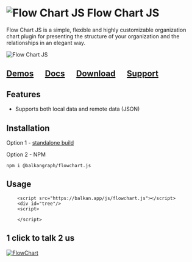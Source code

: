 # ![Flow Chart JS](https://balkan.app/content/img/icon-flowchart-js.png) Flow Chart JS
Flow Chart JS is a simple, flexible and highly customizable organization chart plugin for presenting the structure of your organization and the relationships in an elegant way.

![Flow Chart JS](https://cdn.balkan.app/OrgChartJS/OrgChartJS.jpg?v=1)

## [Demos](https://balkan.app/FlowChartJS/Demos)  &nbsp;&nbsp;&nbsp;&nbsp;  [Docs](https://balkan.app/FlowChartJS/Docs)  &nbsp;&nbsp;&nbsp;&nbsp;  [Download](https://balkan.app/FlowChartJS/Download) &nbsp;&nbsp;&nbsp;&nbsp;  [Support](https://balkan.app/FlowChartJS/Support)

## Features
- Supports both local data and remote data (JSON)

## Installation
Option 1 - [standalone build](https://balkan.app/FlowChartJS/Docs/GettingStarted)

Option 2 - NPM
```
npm i @balkangraph/flowchart.js
```


## Usage
```
    <script src="https://balkan.app/js/flowchart.js"></script>
    <div id="tree"/>
    <script> 
    
    </script>
```

## 1 click to talk 2 us

[![FlowChart](https://balkan.app/content/img/phone-icon4.png)](https://webcall.me/BALKANGraph)


